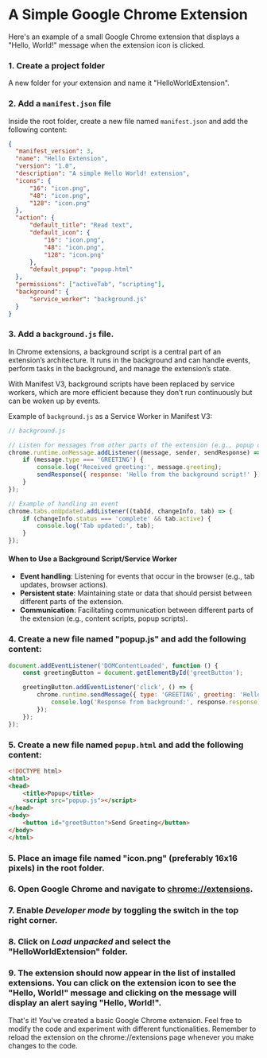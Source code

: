 # A Simple Google Chrome Extension

Here's an example of a small Google Chrome extension that displays a "Hello, World!" message when the extension icon is clicked.

### 1. Create a project folder

A new folder for your extension and name it "HelloWorldExtension".

### 2. Add a `manifest.json` file

Inside the root folder, create a new file named `manifest.json` and add the following content:

```json
{
  "manifest_version": 3,
  "name": "Hello Extension",
  "version": "1.0",
  "description": "A simple Hello World! extension",
  "icons": {
      "16": "icon.png",
      "48": "icon.png",
      "128": "icon.png"
  },
  "action": {
      "default_title": "Read text",
      "default_icon": {
          "16": "icon.png",
          "48": "icon.png",
          "128": "icon.png"
      },
      "default_popup": "popup.html"
  },
  "permissions": ["activeTab", "scripting"],
  "background": {
      "service_worker": "background.js"
  }
}

```
### 3. Add a `background.js` file.
In Chrome extensions, a background script is a central part of an extension’s architecture. It runs in the background and can handle events, perform tasks in the background, and manage the extension’s state.

With Manifest V3, background scripts have been replaced by service workers, which are more efficient because they don’t run continuously but can be woken up by events.

Example of `background.js` as a Service Worker in Manifest V3:

```javascript
// background.js

// Listen for messages from other parts of the extension (e.g., popup or content scripts)
chrome.runtime.onMessage.addListener((message, sender, sendResponse) => {
    if (message.type === 'GREETING') {
        console.log('Received greeting:', message.greeting);
        sendResponse({ response: 'Hello from the background script!' });
    }
});

// Example of handling an event
chrome.tabs.onUpdated.addListener((tabId, changeInfo, tab) => {
    if (changeInfo.status === 'complete' && tab.active) {
        console.log('Tab updated:', tab);
    }
});

```
#### When to Use a Background Script/Service Worker
- **Event handling**: Listening for events that occur in the browser (e.g., tab updates, browser actions).
- **Persistent state**: Maintaining state or data that should persist between different parts of the extension.
- **Communication**: Facilitating communication between different parts of the extension (e.g., content scripts, popup scripts).

### 4. Create a new file named "popup.js" and add the following content:

```javascript
document.addEventListener('DOMContentLoaded', function () {
    const greetingButton = document.getElementById('greetButton');

    greetingButton.addEventListener('click', () => {
        chrome.runtime.sendMessage({ type: 'GREETING', greeting: 'Hello, background!' }, (response) => {
            console.log('Response from background:', response.response);
        });
    });
});

```

### 5. Create a new file named `popup.html` and add the following content:

```html
<!DOCTYPE html>
<html>
<head>
    <title>Popup</title>
    <script src="popup.js"></script>
</head>
<body>
    <button id="greetButton">Send Greeting</button>
</body>
</html>

```



### 5. Place an image file named "icon.png" (preferably 16x16 pixels) in the root folder.

### 6. Open Google Chrome and navigate to [chrome://extensions](chrome://extensions/).

### 7. Enable _Developer mode_ by toggling the switch in the top right corner.

### 8. Click on _Load unpacked_ and select the "HelloWorldExtension" folder.

### 9. The extension should now appear in the list of installed extensions. You can click on the extension icon to see the "Hello, World!" message and clicking on the message will display an alert saying "Hello, World!".

That's it! You've created a basic Google Chrome extension. Feel free to modify the code and experiment with different functionalities. Remember to reload the extension on the chrome://extensions page whenever you make changes to the code.